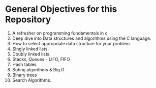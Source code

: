 # General Objectives for this Repository
1. A refresher on programming fundamentals in c
2. Deep dive into Data structures and algorithms using the C language.
3. How to select appropriate data structure for your problem.
4. Singly linked lists.
5. Doubly linked lists.
6. Stacks, Queues - LIFO, FIFO
7. Hash tables
8. Soting algorithms & Big O
9. Binary trees
10. Search Algorithms.
